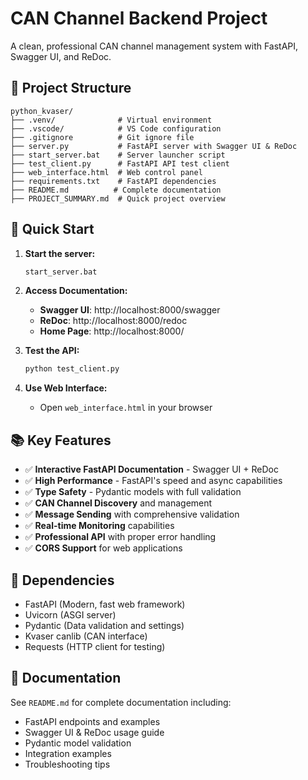 # CAN Channel Backend Project

A clean, professional CAN channel management system with FastAPI, Swagger UI, and ReDoc.

## 📁 Project Structure

```
python_kvaser/
├── .venv/              # Virtual environment
├── .vscode/            # VS Code configuration
├── .gitignore          # Git ignore file
├── server.py           # FastAPI server with Swagger UI & ReDoc
├── start_server.bat    # Server launcher script
├── test_client.py      # FastAPI API test client
├── web_interface.html  # Web control panel
├── requirements.txt    # FastAPI dependencies
├── README.md          # Complete documentation
├── PROJECT_SUMMARY.md  # Quick project overview
```

## 🚀 Quick Start

1. **Start the server:**
   ```cmd
   start_server.bat
   ```

2. **Access Documentation:**
   - **Swagger UI**: http://localhost:8000/swagger
   - **ReDoc**: http://localhost:8000/redoc
   - **Home Page**: http://localhost:8000/

3. **Test the API:**
   ```cmd
   python test_client.py
   ```

4. **Use Web Interface:**
   - Open `web_interface.html` in your browser

## 📚 Key Features

- ✅ **Interactive FastAPI Documentation** - Swagger UI + ReDoc
- ✅ **High Performance** - FastAPI's speed and async capabilities
- ✅ **Type Safety** - Pydantic models with full validation
- ✅ **CAN Channel Discovery** and management
- ✅ **Message Sending** with comprehensive validation
- ✅ **Real-time Monitoring** capabilities
- ✅ **Professional API** with proper error handling
- ✅ **CORS Support** for web applications

## 🔧 Dependencies

- FastAPI (Modern, fast web framework)
- Uvicorn (ASGI server)
- Pydantic (Data validation and settings)
- Kvaser canlib (CAN interface)
- Requests (HTTP client for testing)

## 📖 Documentation

See `README.md` for complete documentation including:
- FastAPI endpoints and examples
- Swagger UI & ReDoc usage guide
- Pydantic model validation
- Integration examples
- Troubleshooting tips
